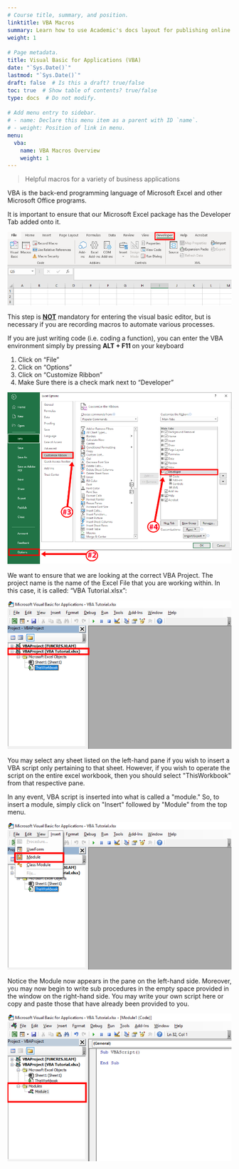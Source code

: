 ```yaml
---
# Course title, summary, and position.
linktitle: VBA Macros
summary: Learn how to use Academic's docs layout for publishing online courses, software documentation, and tutorials.
weight: 1

# Page metadata.
title: Visual Basic for Applications (VBA)
date: "`Sys.Date()`"
lastmod: "`Sys.Date()`"
draft: false  # Is this a draft? true/false
toc: true  # Show table of contents? true/false
type: docs  # Do not modify.

# Add menu entry to sidebar.
# - name: Declare this menu item as a parent with ID `name`.
# - weight: Position of link in menu.
menu:
  vba:
    name: VBA Macros Overview
    weight: 1
---
```


>Helpful macros for a variety of business applications

VBA is the back-end programming language of Microsoft Excel and other Microsoft Office programs.

It is important to ensure that our Microsoft Excel package has the Developer Tab added onto it.

<img src="vba1.png">

This step is <u><b>NOT</b></u> mandatory for entering the visual basic editor, but is necessary if you are recording macros to automate various processes.

If you are just writing code (i.e. coding a function), you can enter the VBA environment simply by pressing <b> ALT + F11 </b> on your keyboard

1. Click on “File”
2. Click on “Options”
3. Click on “Customize Ribbon”
4. Make Sure there is a check mark next to “Developer”

<img src="vba2.png">

We want to ensure that we are looking at the correct VBA Project. The project name is the name of the Excel File that you are working within. In this case, it is called: “VBA Tutorial.xlsx”:

<img src="vba3.png">

You may select any sheet listed on the left-hand pane if you wish to insert a VBA script only pertaining to that sheet. However, if you wish to operate the script on the entire excel workbook, then you should select "ThisWorkbook" from that respective pane. 

In any event, VBA script is inserted into what is called a "module." So, to insert a module, simply click on "Insert" followed by "Module" from the top menu.

<img src="vba4.png">

Notice the Module now appears in the pane on the left-hand side. Moreover, you may now begin to write sub procedures in the empty space provided in the window on the right-hand side. You may write your own script here or copy and paste those that have already been provided to you.

<img src="vba5.png">